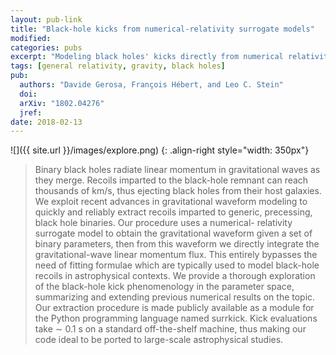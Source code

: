 ```yaml
---
layout: pub-link
title: "Black-hole kicks from numerical-relativity surrogate models"
modified:
categories: pubs
excerpt: "Modeling black holes' kicks directly from numerical relativity"
tags: [general relativity, gravity, black holes]
pub:
  authors: "Davide Gerosa, François Hébert, and Leo C. Stein"
  doi:
  arXiv: "1802.04276"
  jref:
date: 2018-02-13
---
```


![]({{ site.url }}/images/explore.png)
{: .align-right style="width: 350px"}
> Binary black holes radiate linear momentum in gravitational waves as
> they merge. Recoils imparted to the black-hole remnant can reach
> thousands of km/s, thus ejecting black holes from their host
> galaxies. We exploit recent advances in gravitational waveform
> modeling to quickly and reliably extract recoils imparted to
> generic, precessing, black hole binaries. Our procedure uses a
> numerical- relativity surrogate model to obtain the gravitational
> waveform given a set of binary parameters, then from this waveform
> we directly integrate the gravitational-wave linear momentum
> flux. This entirely bypasses the need of fitting formulae which are
> typically used to model black-hole recoils in astrophysical
> contexts. We provide a thorough exploration of the black-hole kick
> phenomenology in the parameter space, summarizing and extending
> previous numerical results on the topic. Our extraction procedure is
> made publicly available as a module for the Python programming
> language named surrkick. Kick evaluations take ∼ 0.1 s on a standard
> off-the-shelf machine, thus making our code ideal to be ported to
> large-scale astrophysical studies.
